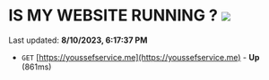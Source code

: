 # IS MY WEBSITE RUNNING ? [![](https://img.shields.io/static/v1?label=Sponsor&message=%E2%9D%A4&logo=GitHub&color=%23fe8e86)](https://github.com/sponsors/<username>)

Last updated: **8/10/2023, 6:17:37 PM**

- `GET` [https://youssefservice.me](https://youssefservice.me) - **Up** (861ms)
